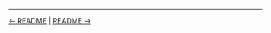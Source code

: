 

<!-- FooterStart -->
---
[← README](../04_05_delete_views_folders/README.md) | [README →](../04_07_solution_create_folders_views/README.md)
<!-- FooterEnd -->
